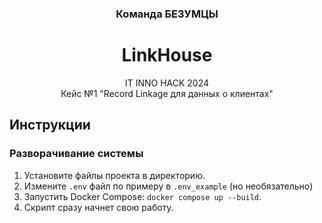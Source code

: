<h3 align='center'>Команда БЕЗУМЦЫ</h3>
<h1 align='center'>LinkHouse</h1>
<p align='center'>
  IT INNO HACK 2024<br>
  Кейс №1 "Record Linkage для данных о клиентах"
</p>

## Инструкции
### Разворачивание системы
1. Установите файлы проекта в директорию.
2. Измените `.env` файл по примеру в `.env_example` (но необязательно)
3. Запустить Docker Compose: `docker compose up --build`.
4. Скрипт сразу начнет свою работу.
